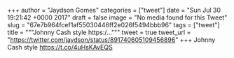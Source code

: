 
+++
author = "Jaydson Gomes"
categories = ["tweet"]
date = "Sun Jul 30 19:21:42 +0000 2017"
draft = false
image = "No media found for this Tweet"
slug = "67e7b964fcef1af55030446ff2e026f5494bbb96"
tags = ["tweet"]
title = """Johnny Cash style https:/..."""
tweet = true
tweet_url = "https://twitter.com/jaydson/status/891740605109456896"
+++
Johnny Cash style https://t.co/4uHsKAvEQS
